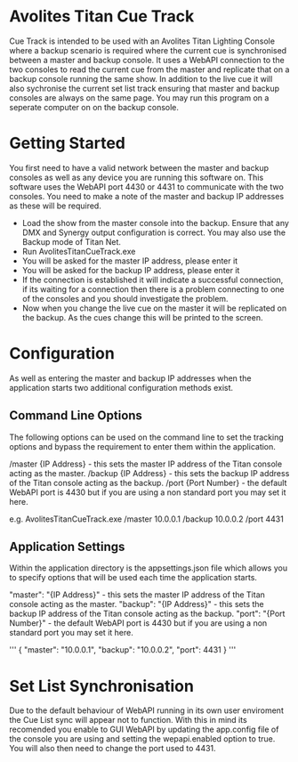 # Avolites Titan Cue Track

Cue Track is intended to be used with an Avolites Titan Lighting Console where a backup scenario is required where the current cue is synchronised between a master and backup console. It uses a WebAPI connection to the two consoles to read the current cue from the master and replicate that on a backup console running the same show. In addition to the live cue it will also sychronise the current set list track ensuring that master and backup consoles are always on the same page. You may run this program on a seperate computer on on the backup console.

# Getting Started

You first need to have a valid network between the master and backup consoles as well as any device you are running this software on. This software uses the WebAPI port 4430 or 4431 to communicate with the two consoles. You need to make a note of the master and backup IP addresses as these will be required.

- Load the show from the master console into the backup. Ensure that any DMX and Synergy output configuration is correct. You may also use the Backup mode of Titan Net.
- Run AvolitesTitanCueTrack.exe
- You will be asked for the master IP address, please enter it
- You will be asked for the backup IP address, please enter it
- If the connection is established it will indicate a successful connection, if its waiting for a connection then there is a problem connecting to one of the consoles and you should investigate the problem.
- Now when you change the live cue on the master it will be replicated on the backup. As the cues change this will be printed to the screen.

# Configuration

As well as entering the master and backup IP addresses when the application starts two additional configuration methods exist.

## Command Line Options

The following options can be used on the command line to set the tracking options and bypass the requirement to enter them within the application.

/master {IP Address} - this sets the master IP address of the Titan console acting as the master.
/backup {IP Address} - this sets the backup IP address of the Titan console acting as the backup.
/port {Port Number} - the default WebAPI port is 4430 but if you are using a non standard port you may set it here.

e.g. AvolitesTitanCueTrack.exe /master 10.0.0.1 /backup 10.0.0.2 /port 4431

## Application Settings

Within the application directory is the appsettings.json file which allows you to specify options that will be used each time the application starts.

"master": "{IP Address}" - this sets the master IP address of the Titan console acting as the master.
"backup": "{IP Address}" - this sets the backup IP address of the Titan console acting as the backup.
"port": "{Port Number}" - the default WebAPI port is 4430 but if you are using a non standard port you may set it here.

'''
{
  "master": "10.0.0.1",
  "backup": "10.0.0.2",
  "port": 4431
}
'''

# Set List Synchronisation

Due to the default behaviour of WebAPI running in its own user enviroment the Cue List sync will appear not to function. With this in mind its recomended you enable to GUI WebAPI by updating the app.config file of the console you are using and setting the wepapi.enabled option to true. You will also then need to change the port used to 4431.

